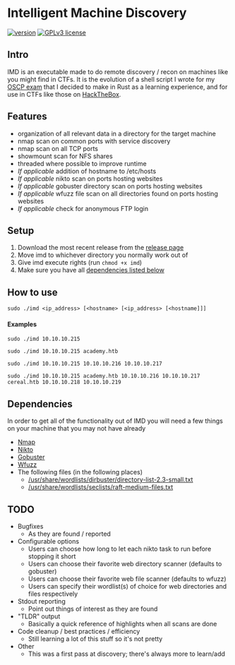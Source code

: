 # Intelligent Machine Discovery
[![version](https://img.shields.io/badge/version-1.0.2-blue.svg)](https://github.com/kmanc/intelligent_machine_discovery/releases/tag/1.0.2)
[![GPLv3 license](https://img.shields.io/badge/License-GPLv3-blue.svg)](https://www.gnu.org/licenses/gpl-3.0.txt)


## Intro
IMD is an executable made to do remote discovery / recon on machines like you might find in CTFs.
It is the evolution of a shell script I wrote for my [OSCP exam](https://www.offensive-security.com/pwk-oscp/) that I decided to make in Rust as a learning experience, and for use in CTFs like those on [HackTheBox](https://www.hackthebox.eu/).


## Features
- organization of all relevant data in a directory for the target machine
- nmap scan on common ports with service discovery
- nmap scan on all TCP ports
- showmount scan for NFS shares
- threaded where possible to improve runtime
- _If applicable_ addition of hostname to /etc/hosts
- _If applicable_ nikto scan on ports hosting websites
- _If applicable_ gobuster directory scan on ports hosting websites
- _If applicable_ wfuzz file scan on all directories found on ports hosting websites
- _If applicable_ check for anonymous FTP login


## Setup
1. Download the most recent release from the [release page](https://github.com/kmanc/intelligent_machine_discovery/releases/)
2. Move imd to whichever directory you normally work out of
3. Give imd execute rights (run `chmod +x imd`)
4. Make sure you have all [dependencies listed below](#-dependencies)

## How to use

```
sudo ./imd <ip_address> [<hostname> [<ip_address> [<hostname]]]
```

#### Examples

```
sudo ./imd 10.10.10.215

sudo ./imd 10.10.10.215 academy.htb

sudo ./imd 10.10.10.215 10.10.10.216 10.10.10.217

sudo ./imd 10.10.10.215 academy.htb 10.10.10.216 10.10.10.217 cereal.htb 10.10.10.218 10.10.10.219
```


## <a name="dependencies"></a> Dependencies
In order to get all of the functionality out of IMD you will need a few things on your machine that you may not have already
- [Nmap](https://nmap.org/)
- [Nikto](https://cirt.net/Nikto2)
- [Gobuster](https://github.com/OJ/gobuster)
- [Wfuzz](https://github.com/xmendez/wfuzz)
- The following files (in the following places)
    - [/usr/share/wordlists/dirbuster/directory-list-2.3-small.txt](https://github.com/daviddias/node-dirbuster/blob/master/lists/directory-list-2.3-small.txt)
    - [/usr/share/wordlists/seclists/raft-medium-files.txt](https://github.com/danielmiessler/SecLists/blob/master/Discovery/Web-Content/raft-medium-files.txt)


## TODO
- Bugfixes
    - As they are found / reported
- Configurable options
    - Users can choose how long to let each nikto task to run before stopping it short
    - Users can choose their favorite web directory scanner (defaults to gobuster)
    - Users can choose their favorite web file scanner (defaults to wfuzz)
    - Users can specify their wordlist(s) of choice for web directories and files respectively
- Stdout reporting
    - Point out things of interest as they are found
- "TLDR" output
    - Basically a quick reference of highlights when all scans are done
- Code cleanup / best practices / efficiency
    - Still learning a lot of this stuff so it's not pretty
- Other
    - This was a first pass at discovery; there's always more to learn/add
